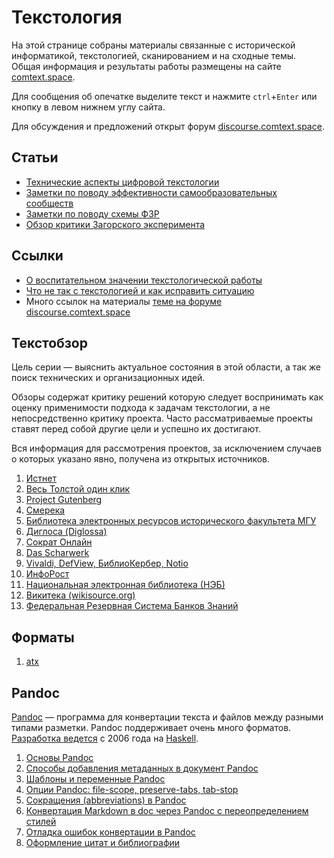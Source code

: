 # Текстология

На этой странице собраны материалы связанные с исторической информатикой, текстологией, сканированием и на сходные темы. Общая информация и результаты работы размещены на сайте [comtext.space](https://comtext.space).

Для сообщения об опечатке выделите текст и нажмите `ctrl`+`Enter` или кнопку в левом нижнем углу сайта.

Для обсуждения и предложений открыт форум [discourse.comtext.space](https://discourse.comtext.space).

## Статьи

- [Технические аспекты цифровой текстологии](технические-аспекты-текстологии.md)
- [Заметки по поводу эффективности самообразовательных сообществ](заметки-по-поводу-эффективности-самообразовательных-сообществ.md)
- [Заметки по поводу схемы ФЗР](fzr-review.md)
- [Обзор критики Загорского эксперимента](обзор-критики-загорского-эксперимента.md)

## Ссылки

- [О воспитательном значении текстологической работы](https://comtext.space/о_воспитательном_значении_текстологической_работы.html)
- [Что не так с текстологией и как исправить ситуацию](https://comtext.space/что_не_так_с_текстологией_и_как_исправить_ситуацию.html)
- Много ссылок на материалы [теме на форуме discourse.comtext.space](https://discourse.comtext.space/t/stati-knigi-video-na-temu-oczifrovki-katalogizaczii-tekstologii-istoricheskoj-informatiki)

## Текстобзор

Цель серии — выяснить актуальное состояния в этой области, а так же поиск технических и организационных идей.

Обзоры содержат критику решений которую следует воспринимать как оценку применимости подхода к задачам текстологии, а не непосредственно критику проекта. Часто рассматриваемые проекты ставят перед собой другие цели и успешно их достигают.

Вся информация для рассмотрения проектов, за исключением случаев о которых указано явно, получена из открытых источников.

1. [Истнет](textreview-istnet.md)
2. [Весь Толстой один клик](textreview-tolstoy.md)
3. [Project Gutenberg](textreview-gutenberg.md)
4. [Смерека](textreview-smereka.md)
5. [Библиотека электронных ресурсов исторического факультета МГУ](textreview-mgu-library.md)
6. [Диглоса (Diglossa)](textreview-diglossa.md)
7. [Сократ Онлайн](textreview-sokrat-online.md)
8. [Das Scharwerk](textreview-das-scharwerk.md)
9. [Vivaldi, DefView, БиблиоКербер, Notio](textreview-vivaldi.md)
10. [ИнфоРост](textreview-inforost.md)
11. [Национальная электронная библиотека (НЭБ)](textreview-rusneb.md)
12. [Викитека (wikisource.org)](textreview-wikisource.md)
13. [Федеральная Резервная Система Банков Знаний](textreview-nooregistry.md)

## Форматы

1. [atx](textreview-format-atx.md)

## Pandoc

[Pandoc](https://pandoc.org) — программа для конвертации текста и файлов между разными типами разметки. Pandoc поддерживает очень много форматов. [Разработка ведется](https://github.com/jgm/pandoc) с 2006 года на [Haskell](https://www.haskell.org).

1. [Основы Pandoc](pandoc-basic.md)
1. [Способы добавления метаданных в документ Pandoc](pandoc-metadata.md)
1. [Шаблоны и переменные Pandoc](pandoc-template.md)
1. [Опции Pandoc: file-scope, preserve-tabs, tab-stop](pandoc-file-scope-preserve-tabs-tab-stop.md)
1. [Сокращения (abbreviations) в Pandoc](pandoc-abbreviations.md)
1. [Конвертация Markdown в doc через Pandoc с переопределением стилей](pandoc-md-to-doc.md)
1. [Отладка ошибок конвертации в Pandoc](pandoc-debug.md)
1. [Оформление цитат и библиографии](pandoc-citations.md)
